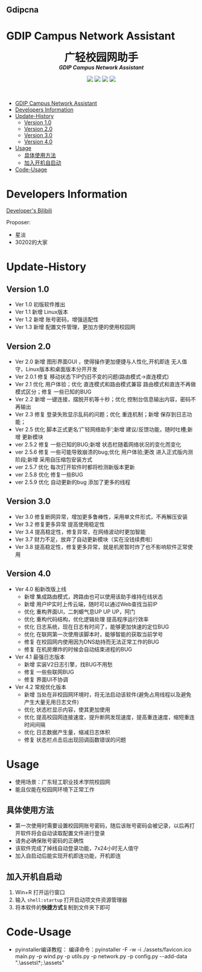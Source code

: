 <!--
 * @Description: Rolin's code edit
 * @Author: Rolin-Code
 * @Date: 2021-11-05 00:13:18
 * @LastEditors: Rolin
 * @Code-Function-What do you want to do: 
-->
## Gdipcna
# GDIP Campus Network Assistant

<p align="center">
  <h1 align="center" style="margin: 0 auto 0 auto;">广轻校园网助手</h1>
  <h5 align="center" style="margin: 0 auto 0 auto;">GDIP Campus Network Assistant</h5>
  </p>

  <p align="center">
    <img src="https://img.shields.io/github/last-commit/8808-Rolin/GDIP-network-assistant">
    <img src="https://img.shields.io/github/contributors/8808-Rolin/GDIP-network-assistant">
    <img src="https://img.shields.io/github/issues/8808-Rolin/GDIP-network-assistant?label=issues">
    <img src="https://img.shields.io/github/stars/8808-Rolin/GDIP-network-assistant">
  </p>

  <br>

- [GDIP Campus Network Assistant](#gdip-campus-network-assistant)
- [Developers Information](#developers-information)
- [Update-History](#update-history)
  - [Version 1.0](#version-10)
  - [Version 2.0](#version-20)
  - [Version 3.0](#version-30)
  - [Version 4.0](#version-40)
- [Usage](#usage)
  - [具体使用方法](#具体使用方法)
  - [加入开机自启动](#加入开机自启动)
- [Code-Usage](#code-usage)

# Developers Information
[Developer's Bilibili](https://space.bilibili.com/23161464)

Proposer:
- 星淡
- 30202的大家
# Update-History
## Version 1.0
- Ver 1.0 初版软件推出
- Ver 1.1 新增 Linux版本
- Ver 1.2 新增 账号密码，增强适配性
- Ver 1.3 新增 配置文件管理，更加方便的使用校园网
## Version 2.0
- Ver 2.0 新增 图形界面GUI ，使得操作更加便捷与人性化,开机即连 无人值守，Linux版本和桌面版本分开开发
- Ver 2.0.1 修复 移动状态下IP仍旧不变的问题(路由模式->直连模式)
- Ver 2.1 优化 用户体验；优化 直连模式和路由模式兼容 路由模式和直连不再做模式区分；修复 一些已知的BUG
- Ver 2.2 新增 一键连接，摆脱开机等十秒；优化 控制台信息输出内容，密码不再输出
- Ver 2.3 修复 登录失败显示乱码的问题；优化 重连机制；新增 保存到日志功能；
- Ver 2.5 优化 脚本正式更名‘广轻网络助手’;新增 建议/反馈功能，随时吐槽;新增 更新模块
- ver 2.5.2 修复 一些已知的BUG;新增 状态栏随着网络状况的变化而变化
- ver 2.5.6 修复 一些可能导致崩溃的bug;优化 用户体验;更改 进入正式版内测阶段;新增 采用自压缩包安装方式
- ver 2.5.7 优化 每次打开软件时都将检测新版本更新
- ver 2.5.8 优化 修复一些BUG
- ver 2.5.9 优化 自动更新的bug 添加了更多的线程
## Version 3.0
- Ver 3.0 修复断网异常，增加更多鲁棒性，采用单文件形式，不再解压安装
- Ver 3.2 修复更多异常 提高使用稳定性
- Ver 3.4 提高稳定性，修复异常，在网络波动时更加智能
- Ver 3.7 财力不足，放弃了自动更新模块（实在没钱续费啦）
- Ver 3.8 提高稳定性，修复更多异常，就是机房暂时炸了也不影响软件正常使用
## Version 4.0 
- Ver 4.0 船新改版上线
  - 新增 集成路由模式，跨路由也可以使用该助手维持在线状态
  - 新增 用户IP实时上传云端，随时可以通过Web查找当前IP
  - 优化 重构界面UI，二刺螈气息UP UP UP，阿门
  - 优化 重构代码结构，优化逻辑处理 提高程序运行效率
  - 优化 日志系统，现在日志有时间了，能够更加快速的定位BUG
  - 优化 在联网第一次使用该脚本时，能够智能的获取当前学号
  - 修复 在校园网内使用因为DNS劫持而无法正常工作的BUG
  - 修复 在机房爆炸的时候会自动结束进程的BUG
- Ver 4.1 最强日志版本
  - 新增 实装V2日志引擎，找BUG不用愁
  - 修复 一些些联网BUG
  - 修复 界面UI不协调
- Ver 4.2 常规优化版本
  - 新增 当处在非校园网环境时，将无法启动该软件(避免占用线程以及避免产生大量无用日志文件)
  - 优化 状态栏显示内容，使其更加使用
  - 优化 提高校园网连接速度，提升断网发现速度，提高重连速度，缩短重连时间间隔
  - 优化 日志数据产生量，缩减日志体积
  - 修复 状态栏点击后出现回调函数错误的问题


# Usage
- 使用场景：广东轻工职业技术学院校园网
- 能且仅能在校园网环境下正常工作
## 具体使用方法
- 第一次使用时需要设置校园网账号密码，随后该账号密码会被记录，以后再打开软件将会自动读取配置文件进行登录
- 请务必确保账号密码的正确性
- 该软件完成了掉线自动登录功能，7x24小时无人值守
- 加入自启动后能实现开机即连功能，开机即连
## 加入开机自启动
1. Win+R 打开运行窗口
2. 输入 `shell:startup` 打开启动项文件资源管理器
3. 将本软件的**快捷方式**复制到文件夹下即可
# Code-Usage
- pyinstaller编译教程：
编译命令：pyinstaller -F -w -i ./assets/favicon.ico main.py -p wind.py -p utils.py -p network.py -p config.py --add-data ".\\assets\\*;.\\assets"
